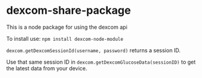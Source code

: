 # dexcom-share-package
This is a node package for using the dexcom api

To install use: `npm install dexcom-node-module`

`dexcom.getDexcomSessionId(username, password)` returns a session ID.

Use that same session ID in `dexcom.getDexcomGlucoseData(sessionID)` to get the latest data from your device.
